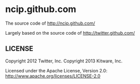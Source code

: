 ncip.github.com
======

The source code of http://ncip.github.com/

Largely based on the source code of http://twitter.github.com/


LICENSE
------------

Copyright 2012 Twitter, Inc.
Copyright 2013 Kitware, Inc.

Licensed under the Apache License, Version 2.0: http://www.apache.org/licenses/LICENSE-2.0
